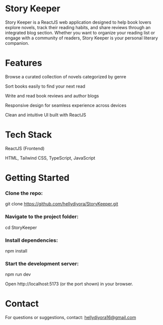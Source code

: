 # Story Keeper
Story Keeper is a ReactJS web application designed to help book lovers explore novels, track their reading habits, and share reviews through an integrated blog section. Whether you want to organize your reading list or engage with a community of readers, Story Keeper is your personal literary companion.

# Features
Browse a curated collection of novels categorized by genre

Sort books easily to find your next read

Write and read book reviews and author blogs

Responsive design for seamless experience across devices

Clean and intuitive UI built with ReactJS

# Tech Stack
ReactJS (Frontend)

HTML, Tailwind CSS, TypeScript, JavaScript

# Getting Started

### Clone the repo:
git clone https://github.com/hellydiyora/StoryKeeper.git

### Navigate to the project folder:
cd StoryKeeper

### Install dependencies:
npm install

### Start the development server:
npm run dev

Open http://localhost:5173 (or the port shown) in your browser.

# Contact
For questions or suggestions, contact: hellydiyora16@gmail.com
